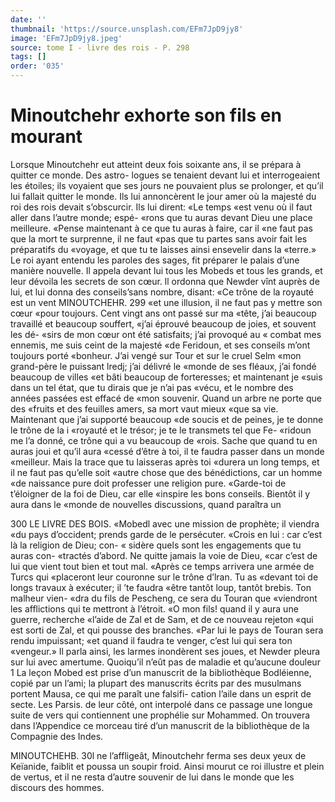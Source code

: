 ```yaml
---
date: ''
thumbnail: 'https://source.unsplash.com/EFm7JpD9jy8'
image: 'EFm7JpD9jy8.jpeg'
source: tome I - livre des rois - P. 298
tags: []
order: '035'
---
```


# Minoutchehr exhorte son fils en mourant

Lorsque Minoutchehr eut atteint deux fois soixante ans, il se prépara à quitter ce monde. Des astro- logues se tenaient devant lui et interrogeaient les étoiles; ils voyaient que ses jours ne pouvaient plus se prolonger, et qu’il lui fallait quitter le monde. Ils
lui annoncèrent le jour amer où la majesté du roi des rois devait s’obscurcir. Ils lui dirent: «Le temps «est venu où il faut aller dans l’autre monde; espé-
«rons que tu auras devant Dieu une place meilleure. «Pense maintenant à ce que tu auras à faire, car il «ne faut pas que la mort te surprenne, il ne faut «pas que tu partes sans avoir fait les préparatifs du «voyage, et que tu te laisses ainsi ensevelir dans la «terre.»
Le roi ayant entendu les paroles des sages, fit préparer le palais d’une manière nouvelle. Il appela
devant lui tous les Mobeds et tous les grands, et leur dévoila les secrets de son cœur. ll ordonna que Newder vînt auprès de lui, et lui donna des conseils’sans nombre, disant: «Ce trône de la royauté est un vent
MINOUTCHEHR. 299 «et une illusion, il ne faut pas y mettre son cœur
«pour toujours. Cent vingt ans ont passé sur ma «tête, j’ai beaucoup travaillé et beaucoup souffert, «j’ai éprouvé beaucoup de joies, et souvent les dé-
«sirs de mon cœur ont été satisfaits; j’ai provoqué au
« combat mes ennemis, me suis ceint de la majesté «de Feridoun, et ses conseils m’ont toujours porté «bonheur. J’ai vengé sur Tour et sur le cruel Selm «mon grand-père le puissant lredj; j’ai délivré le «monde de ses fléaux, j’ai fondé beaucoup de villes
«et bâti beaucoup de forteresses; et maintenant je «suis dans un tel état, que tu dirais que je n’ai pas «vécu, et le nombre des années passées est effacé de
«mon souvenir. Quand un arbre ne porte que des «fruits et des feuilles amers, sa mort vaut mieux «que sa vie. Maintenant que j’ai supporté beaucoup
«de soucis et de peines, je te donne le trône de la i «royauté et le trésor; je te le transmets tel que Fe- «ridoun me l’a donné, ce trône qui a vu beaucoup de
«rois. Sache que quand tu en auras joui et qu’il aura «cessé d’être à toi, il te faudra passer dans un monde «meilleur. Mais la trace que tu laisseras après toi «durera un long temps, et il ne faut pas qu’elle soit «autre chose que des bénédictions, car un homme
«de naissance pure doit professer une religion pure. «Garde-toi de t’éloigner de la foi de Dieu, car elle «inspire les bons conseils. Bientôt il y aura dans le «monde de nouvelles discussions, quand paraîtra un

300 LE LIVRE DES BOIS.
«Mobedl avec une mission de prophète; il viendra «du pays d’occident; prends garde de le persécuter. «Crois en lui : car c’est là la religion de Dieu; con-
« sidère quels sont les engagements que tu auras con- «tractés d’abord. Ne quitte jamais la voie de Dieu,
«car c’est de lui que vient tout bien et tout mal. «Après ce temps arrivera une armée de Turcs qui «placeront leur couronne sur le trône d’lran. Tu as «devant toi de longs travaux à exécuter; il ’te faudra
«être tantôt loup, tantôt brebis. Ton malheur vien- «dra du fils de Pescheng, ce sera du Touran que «viendront les afflictions qui te mettront à l’étroit.
«O mon fils! quand il y aura une guerre, recherche «l’aide de Zal et de Sam, et de ce nouveau rejeton «qui est sorti de Zal, et qui pousse des branches. «Par lui le pays de Touran sera rendu impuissant; «et quand il faudra te venger, c’est lui qui sera ton «vengeur.» Il parla ainsi, les larmes inondèrent ses
joues, et Newder pleura sur lui avec amertume. Quoiqu’il n’eût pas de maladie et qu’aucune douleur
1 La leçon Mobed est prise d’un manuscrit de la bibliothèque Bodléienne, copié par un l’ami; la plupart des manuscrits écrits
par des musulmans portent Mausa, ce qui me paraît une falsifi- cation l’aile dans un esprit de secte. Les Parsis. de leur côté, ont interpolé dans ce passage une longue suite de vers qui contiennent une prophélie sur Mohammed. On trouvera dans l’Appendice ce morceau tiré d’un manuscrit de la bibliothèque de la Compagnie
des Indes.

MINOUTCHEHB. 30l ne l’affligeât, Minoutchehr ferma ses deux yeux de
Keïanide, faiblit et poussa un soupir froid. Ainsi mourut ce roi illustre et plein de vertus, et il ne resta d’autre souvenir de lui dans le monde que les discours des hommes.
